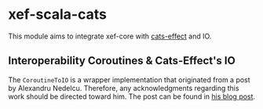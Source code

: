# xef-scala-cats

This module aims to integrate xef-core with [cats-effect](https://typelevel.org/cats-effect/) and IO.

## Interoperability Coroutines & Cats-Effect's IO

The `CoroutineToIO` is a wrapper implementation that originated from a post by Alexandru Nedelcu. 
Therefore, any acknowledgments regarding this work should be directed toward him. The post can be 
found in [his blog post](https://alexn.org/blog/2023/04/24/kotlin-suspended-functions-to-cats-effect-io/).
